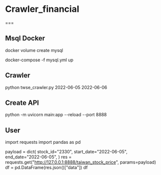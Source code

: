 # Crawler_financial
===



Msql Docker
---

docker volume create mysql

docker-compose -f mysql.yml up

Crawler
---
python twse_crawler.py 2022-06-05 2022-06-06

Create API
---
python -m uvicorn main:app --reload --port 8888


User
---

import requests
import pandas as pd

payload = dict(
    stock_id="2330",
    start_date="2022-06-05",
    end_date="2022-06-05",
)
res = requests.get("http://127.0.0.1:8888/taiwan_stock_price", params=payload)
df = pd.DataFrame(res.json()["data"])
df
